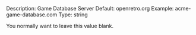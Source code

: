 Description: Game Database Server
Default: openretro.org
Example: acme-game-database.com
Type: string

You normally want to leave this value blank.
